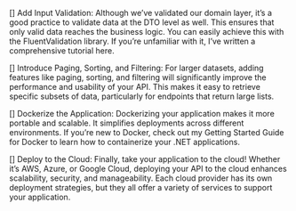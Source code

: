 ﻿[] Add Input Validation: Although we’ve validated our domain layer, it’s a good practice to validate data at the DTO level as well. This ensures that only valid data reaches the business logic. You can easily achieve this with the FluentValidation library. If you’re unfamiliar with it, I’ve written a comprehensive tutorial here.

[] Introduce Paging, Sorting, and Filtering: For larger datasets, adding features like paging, sorting, and filtering will significantly improve the performance and usability of your API. This makes it easy to retrieve specific subsets of data, particularly for endpoints that return large lists.

[] Dockerize the Application: Dockerizing your application makes it more portable and scalable. It simplifies deployments across different environments. If you’re new to Docker, check out my Getting Started Guide for Docker to learn how to containerize your .NET applications.

[] Deploy to the Cloud: Finally, take your application to the cloud! Whether it’s AWS, Azure, or Google Cloud, deploying your API to the cloud enhances scalability, security, and manageability. Each cloud provider has its own deployment strategies, but they all offer a variety of services to support your application.
